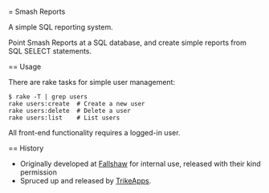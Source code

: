 = Smash Reports

A simple SQL reporting system.

Point Smash Reports at a SQL database, and create simple reports from SQL
SELECT statements.

== Usage

There are rake tasks for simple user management:

    $ rake -T | grep users
    rake users:create  # Create a new user
    rake users:delete  # Delete a user
    rake users:list    # List users

All front-end functionality requires a logged-in user.

== History

* Originally developed at [Fallshaw](http://fallshaw.com.au/) for internal use,
released with their kind permission
* Spruced up and released by [TrikeApps](http://trikeapps.com/).
